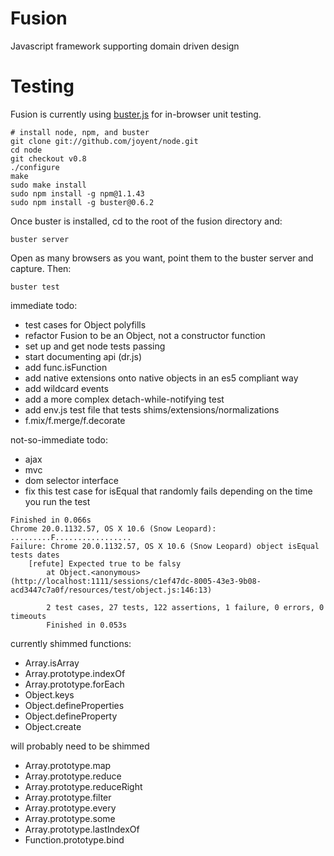 Fusion
========

Javascript framework supporting domain driven design


Testing
=======

Fusion is currently using [buster.js](http://busterjs.org) for in-browser
unit testing.

```
# install node, npm, and buster
git clone git://github.com/joyent/node.git
cd node
git checkout v0.8
./configure
make
sudo make install
sudo npm install -g npm@1.1.43
sudo npm install -g buster@0.6.2
```

Once buster is installed, cd to the root of the fusion directory and:
```
buster server
```

Open as many browsers as you want, point them to the buster server and capture.
Then:
```
buster test
````

immediate todo:
- test cases for Object polyfills
- refactor Fusion to be an Object, not a constructor function
- set up and get node tests passing
- start documenting api (dr.js)
- add func.isFunction
- add native extensions onto native objects in an es5 compliant way
- add wildcard events
- add a more complex detach-while-notifying test
- add env.js test file that tests shims/extensions/normalizations
- f.mix/f.merge/f.decorate

not-so-immediate todo:
- ajax
- mvc
- dom selector interface
- fix this test case for isEqual that randomly fails depending on the time you run the test
```
Finished in 0.066s
Chrome 20.0.1132.57, OS X 10.6 (Snow Leopard): .........F.................                                                      
Failure: Chrome 20.0.1132.57, OS X 10.6 (Snow Leopard) object isEqual tests dates
    [refute] Expected true to be falsy
        at Object.<anonymous> (http://localhost:1111/sessions/c1ef47dc-8005-43e3-9b08-acd3447c7a0f/resources/test/object.js:146:13)

        2 test cases, 27 tests, 122 assertions, 1 failure, 0 errors, 0 timeouts
        Finished in 0.053s
```

currently shimmed functions:
- Array.isArray
- Array.prototype.indexOf
- Array.prototype.forEach
- Object.keys
- Object.defineProperties
- Object.defineProperty
- Object.create

will probably need to be shimmed
- Array.prototype.map
- Array.prototype.reduce
- Array.prototype.reduceRight
- Array.prototype.filter
- Array.prototype.every
- Array.prototype.some
- Array.prototype.lastIndexOf
- Function.prototype.bind
